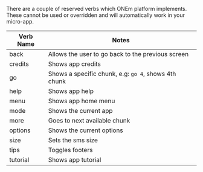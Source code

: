 There are a couple of reserved verbs which ONEm platform implements. These cannot be used or overridden and will automatically work in your micro-app.

| Verb Name | Notes |
|-----------|-------|
| back     | Allows the user to go back to the previous screen |
| credits  | Shows app credits |
| go       | Shows a specific chunk, e.g: `go 4`, shows 4th chunk |
| help     | Shows app help |
| menu     | Shows app home menu |
| mode     | Shows the current app |
| more     | Goes to next available chunk |
| options  | Shows the current options |
| size     | Sets the sms size |
| tips     | Toggles footers |
| tutorial | Shows app tutorial |


<!--
Below are outline verbs
- active
- find
- next
- table
- up
- exit
-->

